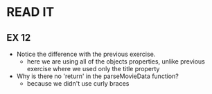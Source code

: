 # READ IT

## EX 12

- Notice the difference with the previous exercise.
  - here we are using all of the objects properties, unlike previous exercise where we used only the title property
- Why is there no 'return' in the parseMovieData function?
  - because we didn't use curly braces
